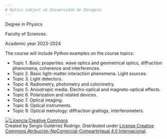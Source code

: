 ```yaml
---
# Optics subject at Universidad de Zaragoza
---
```


Degree in Physics

Faculty of Sciences.

Academic year 2023-2024

The course will include Python examples on the course topics:

+ Topìc 1. Basic properties: wave optics and geometrical optics, diffraction phenomena, coherence and interferences.
+ Topic 2. Basic light-matter interaction phenomena. Light sources.
+ Topic 3. Light detectors.
+ Topic 4. Radiometry, photometry and colorimetry.
+ Topic 5. Anisotropic media. Electro-optical and magneto-optical effects.
+ Topic 6. Polarization and related devices.
+ Topic 7. Optical imaging.
+ Topic 8. Optical instruments.
+ Topic 9. Optical metrology: diffraction gratings, interferometers.

<a rel="license" href="http://creativecommons.org/licenses/by-nc-sa/4.0/"><img alt="Licencia Creative Commons" style="border-width:0" src="https://i.creativecommons.org/l/by-nc-sa/4.0/88x31.png" /></a><br /><span xmlns:dct="http://purl.org/dc/terms/" property="dct:title"></span> Created by <span xmlns:cc="http://creativecommons.org/ns#" property="cc:attributionName">Sergio Gutiérrez Rodrigo</span>. Distributed under  <a rel="license" href="http://creativecommons.org/licenses/by-nc-sa/4.0/">License Creative Commons Atribución-NoComercial-CompartirIgual 4.0 Internacional</a>.
